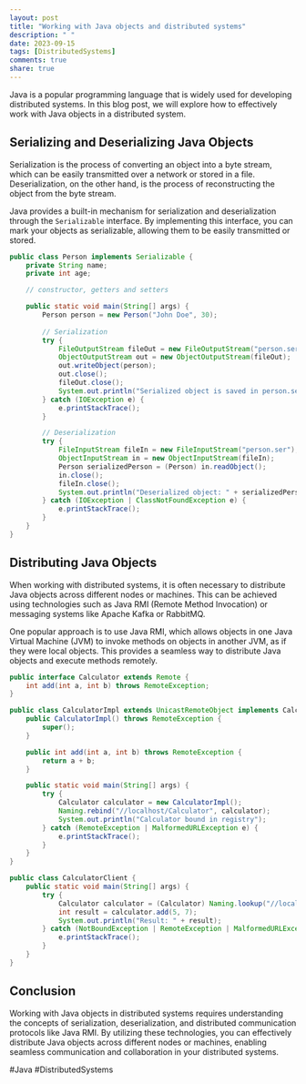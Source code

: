 ```yaml
---
layout: post
title: "Working with Java objects and distributed systems"
description: " "
date: 2023-09-15
tags: [DistributedSystems]
comments: true
share: true
---
```


Java is a popular programming language that is widely used for developing distributed systems. In this blog post, we will explore how to effectively work with Java objects in a distributed system.

## Serializing and Deserializing Java Objects

Serialization is the process of converting an object into a byte stream, which can be easily transmitted over a network or stored in a file. Deserialization, on the other hand, is the process of reconstructing the object from the byte stream.

Java provides a built-in mechanism for serialization and deserialization through the `Serializable` interface. By implementing this interface, you can mark your objects as serializable, allowing them to be easily transmitted or stored.

```java
public class Person implements Serializable {
    private String name;
    private int age;

    // constructor, getters and setters

    public static void main(String[] args) {
        Person person = new Person("John Doe", 30);
        
        // Serialization
        try {
            FileOutputStream fileOut = new FileOutputStream("person.ser");
            ObjectOutputStream out = new ObjectOutputStream(fileOut);
            out.writeObject(person);
            out.close();
            fileOut.close();
            System.out.println("Serialized object is saved in person.ser");
        } catch (IOException e) {
            e.printStackTrace();
        }

        // Deserialization
        try {
            FileInputStream fileIn = new FileInputStream("person.ser");
            ObjectInputStream in = new ObjectInputStream(fileIn);
            Person serializedPerson = (Person) in.readObject();
            in.close();
            fileIn.close();
            System.out.println("Deserialized object: " + serializedPerson.getName() + ", " + serializedPerson.getAge());
        } catch (IOException | ClassNotFoundException e) {
            e.printStackTrace();
        }
    }
}
```
## Distributing Java Objects

When working with distributed systems, it is often necessary to distribute Java objects across different nodes or machines. This can be achieved using technologies such as Java RMI (Remote Method Invocation) or messaging systems like Apache Kafka or RabbitMQ.

One popular approach is to use Java RMI, which allows objects in one Java Virtual Machine (JVM) to invoke methods on objects in another JVM, as if they were local objects. This provides a seamless way to distribute Java objects and execute methods remotely.

```java
public interface Calculator extends Remote {
    int add(int a, int b) throws RemoteException;
}

public class CalculatorImpl extends UnicastRemoteObject implements Calculator {
    public CalculatorImpl() throws RemoteException {
        super();
    }

    public int add(int a, int b) throws RemoteException {
        return a + b;
    }

    public static void main(String[] args) {
        try {
            Calculator calculator = new CalculatorImpl();
            Naming.rebind("//localhost/Calculator", calculator);
            System.out.println("Calculator bound in registry");
        } catch (RemoteException | MalformedURLException e) {
            e.printStackTrace();
        }
    }
}

public class CalculatorClient {
    public static void main(String[] args) {
        try {
            Calculator calculator = (Calculator) Naming.lookup("//localhost/Calculator");
            int result = calculator.add(5, 7);
            System.out.println("Result: " + result);
        } catch (NotBoundException | RemoteException | MalformedURLException e) {
            e.printStackTrace();
        }
    }
}
```

## Conclusion

Working with Java objects in distributed systems requires understanding the concepts of serialization, deserialization, and distributed communication protocols like Java RMI. By utilizing these technologies, you can effectively distribute Java objects across different nodes or machines, enabling seamless communication and collaboration in your distributed systems.

#Java #DistributedSystems
